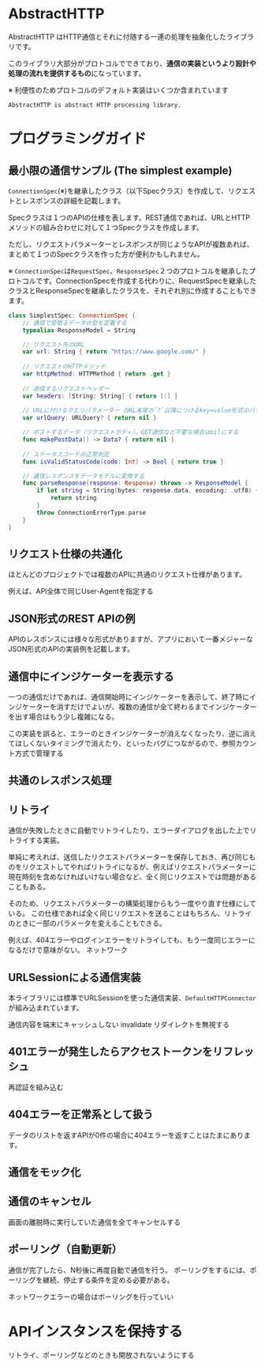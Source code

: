 # AbstractHTTP


AbstractHTTP はHTTP通信とそれに付随する一連の処理を抽象化したライブラリです。

このライブラリ大部分がプロトコルでできており、**通信の実装というより設計や処理の流れを提供するもの**になっています。

※ 利便性のためプロトコルのデフォルト実装はいくつか含まれています

```
AbstractHTTP is abstract HTTP processing library.  
```

# プログラミングガイド


## 最小限の通信サンプル (The simplest example)

`ConnectionSpec`(※)を継承したクラス（以下Specクラス）を作成して、リクエストとレスポンスの詳細を記載します。

Specクラスは１つのAPIの仕様を表します。REST通信であれば、URLとHTTPメソッドの組み合わせに対して１つSpecクラスを作成します。

ただし、リクエストパラメーターとレスポンスが同じようなAPIが複数あれば、まとめて１つのSpecクラスを作った方が便利かもしれません。

※ `ConnectionSpec`は`RequestSpec`、`ResponseSpec`２つのプロトコルを継承したプロトコルです。ConnectionSpecを作成する代わりに、RequestSpecを継承したクラスとResponseSpecを継承したクラスを、それぞれ別に作成することもできます。

```Swift
class SimplestSpec: ConnectionSpec {
    // 通信で受取るデータの型を定義する
    typealias ResponseModel = String

    // リクエスト先のURL 
    var url: String { return "https://www.google.com/" }
    
    // リクエストのHTTPメソッド
    var httpMethod: HTTPMethod { return .get }
    
    // 送信するリクエストヘッダー
    var headers: [String: String] { return [:] }
    
    // URLに付けるクエリパラメーター（URL末尾の`?`以降につけるkey=value形式のパラメーター）
    var urlQuery: URLQuery? { return nil }

    // ポストするデータ（リクエストボディ）。GET通信など不要な場合はnilにする
    func makePostData() -> Data? { return nil }
    
    // ステータスコードの正常判定
    func isValidStatusCode(code: Int) -> Bool { return true }

    // 通信レスポンスをデータモデルに変換する
    func parseResponse(response: Response) throws -> ResponseModel {
        if let string = String(bytes: response.data, encoding: .utf8) {
            return string
        }
        throw ConnectionErrorType.parse
    }
}
```

## リクエスト仕様の共通化

ほとんどのプロジェクトでは複数のAPIに共通のリクエスト仕様があります。

例えば、API全体で同じUser-Agentを指定する

## JSON形式のREST APIの例

APIのレスポンスには様々な形式がありますが、アプリにおいて一番メジャーなJSON形式のAPIの実装例を記載します。


## 通信中にインジケーターを表示する

一つの通信だけであれば、通信開始時にインジケーターを表示して、終了時にインジケーターを消すだけでよいが、複数の通信が全て終わるまでインジケーターを出す場合はもう少し複雑になる。

この実装を誤ると、エラーのときインジケーターが消えなくなったり、逆に消えてほしくないタイミングで消えたり、といったバグにつながるので、参照カウント方式で管理する

## 共通のレスポンス処理

## リトライ

通信が失敗したときに自動でリトライしたり、エラーダイアログを出した上でリトライする実装。

単純に考えれば、送信したリクエストパラメーターを保存しておき、再び同じものをリクエストしてやればリトライになるが、例えばリクエストパラメーターに現在時刻を含めなければいけない場合など、全く同じリクエストでは問題があることもある。

そのため、リクエストパラメーターの構築処理からもう一度やり直す仕様にしている。
この仕様であれば全く同じリクエストを送ることはもちろん、リトライのときに一部のパラメータを変えることもできる。

例えば、404エラーやログインエラーをリトライしても、もう一度同じエラーになるだけで意味がない。
ネットワーク

## URLSessionによる通信実装

本ライブラリには標準でURLSessionを使った通信実装、`DefaultHTTPConnector` が組み込まれています。

通信内容を端末にキャッシュしない
invalidate
リダイレクトを無視する

## 401エラーが発生したらアクセストークンをリフレッシュ
再認証を組み込む

## 404エラーを正常系として扱う

データのリストを返すAPIが0件の場合に404エラーを返すことはたまにあります。

## 通信をモック化

## 通信のキャンセル
画面の離脱時に実行していた通信を全てキャンセルする

## ポーリング（自動更新）
通信が完了したら、N秒後に再度自動で通信を行う。
ポーリングをするには、ポーリングを継続、停止する条件を定める必要がある。

ネットワークエラーの場合はポーリングを行っていい

# APIインスタンスを保持する

リトライ、ポーリングなどのときも開放されないようにする